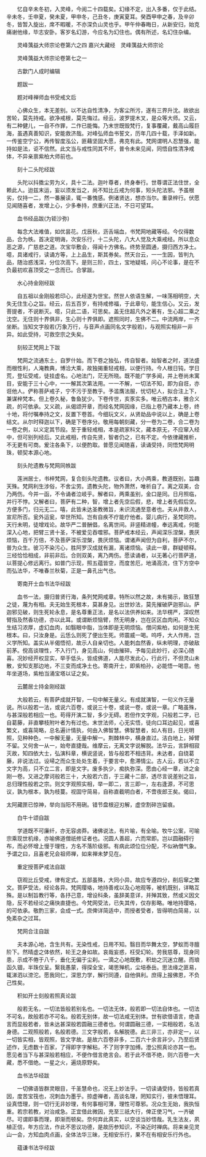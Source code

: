 <!-- { "loadSidebar": true } -->
　　忆自辛未冬初，入灵峰，今阅二十四载矣。幻缘不定，出入多番，仅于此结。辛未冬，壬申夏，癸未夏，甲申冬，己丑冬，庚寅夏耳。癸酉甲申之春，及辛卯冬，皆暂入旋出，席不暇暖，不亦深负山灵也乎。甲午仲春晦日，从新安归，始克痛谢他缘，毕志安卧。客岁名幻游，今应名为幻住也。偶有所述，名幻住杂编。

　　灵峰蕅益大师宗论卷第六之四
嘉兴大藏经　灵峰蕅益大师宗论


　　灵峰蕅益大师宗论卷第七之一

　　古歙门人成时编辑

　　题跋一

　　题对峰禅师血书受戒文后

　　心佛众生，本无差别。以不达自性清净，为客尘所污，遂有三界升沈。故欲出苦轮，莫先持戒。欲净戒根，莫先悔过。经云，波罗提木叉，是众等大师。又云，有二种健儿，一自不作罪，二作已能悔。乃末世既毁梵行，复事覆藏，戴高山履巨海，虽遇真善知识，安能救济哉。对峰弘师血书誓文，历年几四十载，手泽如新。一传鉴空宁公，再传智度泓公，匪藉坚固大愿，弗克有此。梵网谓明人忍慧强，能持如是法，讵不信然。此文当与戒性同其不坏，普令未来见闻，同悟自性清净戒体，不异亲禀紫柏大师前也。

　　刻十二头陀经跋

　　头陀以抖擞尘劳为义，具十二法。迦叶尊者，终身奉行。世尊谓正法住世，全赖此人。迨兹末运，妄以须发当之，尚不知比丘戒为何事，矧头陀法邪。予虽根劣，仅持一二，然一番展读，辄一番愧感。例诸贤达，想亦当尔。重录梓行。伏愿见闻随喜者，发增上心，少多奉持，庶重兴正法，不日可望耳。

　　血书经品跋(为钜沙弥)

　　每念大法难值，如优昙花。戊辰秋，沥舌端血，书梵网地藏等经。今仅得数品，合为帙。首决定明诲，次安乐行，十二头陀，八大人觉及大乘戒经。所以息众恶之源，广慈悲之道。次宝华敷会，得闻十方佛名。终势至圆通，摄归西方净土。噫，具诸戒行，读诵方等，上上品生，斯其券矣。然天台云，一一生因，皆判九品，随治惑浅深，分位次高下。是则三阶，四土，宝地疑城，问心不论事，是在不负最初欢喜顶受之一念而已。合掌跋。

　　水心持金刚经跋

　　自五祖以金刚般若印心，此经遂为世宝。然世人依语生解，一味荡相明空，大失无住生心之旨。经云，后五百岁，有持戒修福，于此章句，能生信心。又云，发菩提者，不说断灭。噫，只此二语，可思矣。盖无住超凡外之著有，生心超二乘之沈空。无住则十界俱非，生心则十界俱即。遮照同时，生佛不二。中流两岸，一齐坐断。当知文字般若(万象万行，与音声点画同名文字般若)，与观照实相非一非异。如此受持，可救空宗之失矣。

　　刻较正梵网上下跋

　　梵网之流通东土，自罗什始。而下卷之独弘，传自智者。始智者之时，道法盛而根性利，人淹教典，博洽大乘，故独揭重轻戒相，以便行持。今人根日钝，学日荒，登坛受戒，徒挂虚名。心地法门，茫无所晓。既不能广学多闻，并上卷尚未寓目，安能于三十心中，一一解其次第法用。一一不解，一切法不知，即为自诳，亦诳他人。俨称菩萨戒子，宁不污于至教乎。予滥膺法服，忧切杞人，拟合注上下，兼谋梓梵本。但上卷久秘，鲁鱼犹少。下卷传世，亥豕实多。唯云栖古本，雅合义疏，的可依承。又义疏，从偈颂开章，而经名梵网因缘，已指上卷乃藏本上卷，终十地，将付嘱奉持之文，反置下卷首。今细玩文义，从贤劫品中说以上，确是上卷结文。从尔时释迦以下，确是下卷序分。敬用每朝刻藏，分一卷为二卷，合二卷为一卷之例，以义定其节段。至于重轻戒相，本是疏家科文，藏本原无，不应窜入经中，但可别列经后。又此戒相，传自先贤，智者仍之，已有不定。今依律藏推析，不无更有可商。爰注各条下，以便酌取。普愿见闻随喜，读诵受持，同悟梵网明珠，顿契本源心地。

　　刻头陀遗教与梵网同帙跋

　　莲洲居士，书梓梵网，复合刻头陀遗教。议者曰，大小两乘，教道既别，旨趣天殊。梵网利生涉俗，不舍尘劳。遗教头陀，物外萧然，唯祈自了。离之双美，合乃两伤。今并一函，不令诵者泣岐乎。解者曰，两乘虽别，金口是同。日月照临，并行不悖。又解者曰，菩萨有二种，智，增上者先空后假，悲，增上者先假后空。方便多门，归元无二。嘻，此皆未达圣教微旨，未识流通至意者也。夫从井救人，宣尼所否。瓮外运瓮，举世所知。岂有自疾不疗能疗他者。婴儿病行，圣梵同符。天行未明，徒增戏论。故华严二普酬倡，名离世间。非竖精进幢，奉远离戒，何能深入心地，把臂三贤十圣，不被爱见吞噬邪。菩萨戒本经云，声闻深乐涅槃，畏厌烦恼，百千万倍，不及菩萨深乐涅槃，畏厌烦恼。谓诸声闻但为自利，菩萨不尔，普为众生。彼习不染污心，胜阿罗汉成就有漏，离诸烦恼。读此一章，群疑顿释。三经恰恰相成，非前非后。合则双美，离乃两伤。愿读诵者，以无著心行菩萨道，以菩提心修远离行。如普门示现，照五蕴皆空，而度苦厄，地涌高流，住下方空中而弘法华，不唯春兰秋菊，正是一鼻孔出气也。

　　寄南开士血书法华经跋

　　血书一法，摄归普贤行海，条列梵网戒章。特所以然之故，未有揭示，致狂慧之徒，蔑为有相。夫无始生死根本，莫甚身见。出世妙法，莫先摧破萨迦邪山。萨迦邪见破，则生死轮永息，是名尊重正法，是名以法供养如来。法华楞严，深叹然臂指及然香功德，亦以此耳。或谓断烦恼臂，然无明身，岂在区区血肉闲。不知众生结习浓厚，虚幻血肉，如翳眼中脂，当体即是无明烦恼。僧问紫柏，如何是生死根本。曰，只汝身是。云恁么则死了便出生死。师震威一喝。呜呼，大人作用，岂义学所知。盖实从半偈悟彻，故示人自亲切也。人能刺血然香，纵未明理，亦破敌前茅。傥高谈理性，不入行门，身见高山，何由摧碎。予每见此妙行，必深心随喜。况妙经开权显实，举手低头，皆成佛道，人能尽发此心，行此行，不但灵山未散，安知支那边地，不三变而成净土也。寄南开士，即紫柏孙，必能悟一喝意。他年坐道场，紫柏当涌宝塔以证之矣。

　　云麓居士持金刚经跋

　　大般若云，有菩萨成就开智，一句中解无量义。有成就演智，一句义作无量说。所以般若一法，或说六百卷，或说三十卷，或说一卷，或说一章。广略虽殊，与甚深般若相应一也。苟得开演二智，多少无碍。若但作文字观，只般若二字，已自葛藤，非直攀枝附叶者为有过也。末世法师，心无实悟，徒向口耳边起见，或喜繁文，或喜简略，总名遍计情执，何由入佛智慧。佛智慧者，如人有目，日光明照，见种种色，一中解无量，无量中解一。荆棘林中，横身直过。洁白地上，掉臂不留。又何舍一从一，始夸直捷哉。维摩云，无离文字说解脱。法华云，言辞相寂灭故，知四依大士，弘演科章，横说竖说，皆与般若不相违背。未达者，自绕葛藤，非说法过。设埽之而众生处处生着，于要言中，愈滞情尘。古人云，若以不立文字为高，只不立二言，即是文字。废多执少，痴执弥深。愿由心经一章，进之金刚一卷。又进之摩诃般若三十，大般若六百，于三藏十二部，透尽言说差别之旨，总归理性般若之宗。则文字观照实相，举一即二，言三即一，左右逢源，不可思议，孰为根本，孰为枝蔓。视固守简易，自称直截明白者，不啻夜郎王矣。偈曰，

太阿藏匣已惊神，举向当阳不用硎。错节盘根迎刃解，虚空割碎岂留痕。

　　白牛十颂自跋

　　学道既不可廉纤，亦无容卤莽。诸佛说法，有片喻，有全喻。牧牛公案，可喻宗乘现世机缘，亦喻佛道僧祇修证者也。况圆人善超，六而常即。岂以圆融碍行布，而必怀增上慢于理性，方名不落阶级邪。有病此颂位位分配，不似衲僧气象。予谓之曰，且喜老兄会祖师禅，如来禅未梦见在。

　　重定授菩萨戒法自跋

　　窃观比丘受戒，律有定式。五部虽殊，大同小异。故应专遵四分，削后窜之繁文。菩萨受法，经论各异。梵网璎珞，地持善戒以及心地观等，被机既别，详略互殊。是以制旨教行等，各抒己意，增设科条，虽辞美意详，并殚其致，然或义因文隐，反不若经论之痛快直捷也。今梵网受法，已失其传，仅存影略。唯地持璎珞，的可依承。敬酌三家，会成一式。庶俾详简适中，而授者受者，皆得明白简易，以免紊杂之过耳。

　　梵网合注自跋

　　夫本源心地，含生共有。无染性戒，日用不知。翳目而华舞太空，梦蚁而寻膻阶下。然晴虚之体依然，轮王之身如故。哀哉妄惑，枉受幻轮。劳我慈尊，现身同患，示成不倦于八千，垂化无偏于尘刹。一滴之心地既敷，积劫之沉迷立醒。而琅函久锢，半珠仅呈。繄我愚蒙，得探全宝，竭思殚机，尘培泰岳。思法缘之匪易，辄涕泗以滂沱。愿我同仁，深思力学，解行同遵，自他俱利。庶得上报佛恩，不负己性矣。

　　积如开士刻般若照真论跋

　　般若无名，一切法皆般若别名也。一切法无体，般若即一切法自体也。一切法不可名，故般若亦不可名。般若无别体，故一切法咸无别体。世有欲借语言，绝语言而显般若者，皆未达甚深般若圆融三德者也。何谓圆融三德，一实相般若，名法身德。二观照般若，名般若德。三文字般若，名解脱德。此三非三，亦非定一，以一切皆实相，皆观照，皆文字故。是故六百卷非多，二百六十余言非少。乃至后贤述作，无虑数十百家，了得即字字解粘，不了则字字加缚。澄公照真论亦其一也。愿见者当下与甚深般若相应，不便作借言绝言会。若于此不借不绝，则六百卷一大藏，悉不借绝。一星之火，遍烧原野矣。

　　血书法华经跋

　　一切佛语皆群灵眼目，千圣慧命也，况无上妙法乎。一切读诵受持，皆般若真因，度苦宝筏也，况刺血为墨乎。掠虚禅者，高谈名理，罔知实行，彼未悟理耳。设真悟理，则一切行无非妙理，有何事相可薄，理性可尊邪。况众生无始，我执恒重。若宗若教，对治咸急。正宜借此微因，充至三祇大行，俾正使习气，一齐破尽。可谓即事而理，即渐而顿矣。奈何弃此真实，以空谈当妙悟哉。乳生法友，夙植正信，年方应法，作此不思议功德，是故历参知识，不染近时禅病。将来亲见灵山一会，方知血肉点画，全体法华三昧，无相安乐行，果不在有相安乐行外也。

　　蕴谦书法华经跋

